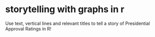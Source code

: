 # storytelling with graphs in r
 Use text, vertical lines and relevant titles to tell a story of Presidential Approval Ratings in R!
